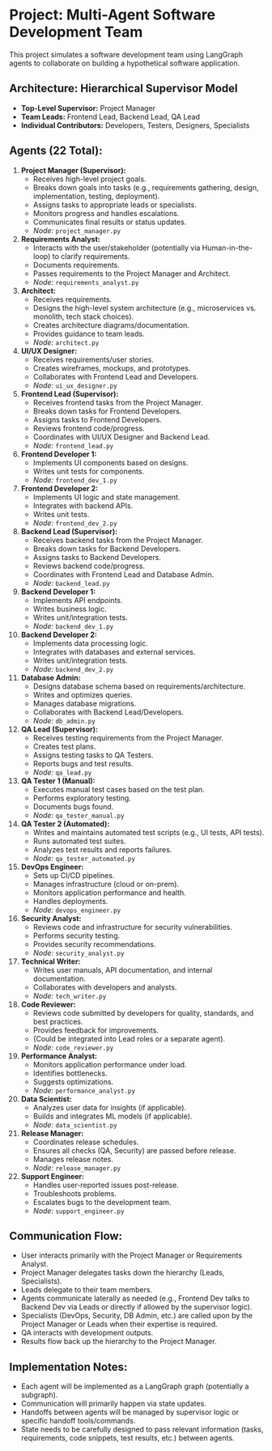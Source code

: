 # Project: Multi-Agent Software Development Team

This project simulates a software development team using LangGraph agents to collaborate on building a hypothetical software application.

## Architecture: Hierarchical Supervisor Model

- **Top-Level Supervisor:** Project Manager
- **Team Leads:** Frontend Lead, Backend Lead, QA Lead
- **Individual Contributors:** Developers, Testers, Designers, Specialists

## Agents (22 Total):

1.  **Project Manager (Supervisor):**
    - Receives high-level project goals.
    - Breaks down goals into tasks (e.g., requirements gathering, design, implementation, testing, deployment).
    - Assigns tasks to appropriate leads or specialists.
    - Monitors progress and handles escalations.
    - Communicates final results or status updates.
    - _Node:_ `project_manager.py`
2.  **Requirements Analyst:**
    - Interacts with the user/stakeholder (potentially via Human-in-the-loop) to clarify requirements.
    - Documents requirements.
    - Passes requirements to the Project Manager and Architect.
    - _Node:_ `requirements_analyst.py`
3.  **Architect:**
    - Receives requirements.
    - Designs the high-level system architecture (e.g., microservices vs. monolith, tech stack choices).
    - Creates architecture diagrams/documentation.
    - Provides guidance to team leads.
    - _Node:_ `architect.py`
4.  **UI/UX Designer:**
    - Receives requirements/user stories.
    - Creates wireframes, mockups, and prototypes.
    - Collaborates with Frontend Lead and Developers.
    - _Node:_ `ui_ux_designer.py`
5.  **Frontend Lead (Supervisor):**
    - Receives frontend tasks from the Project Manager.
    - Breaks down tasks for Frontend Developers.
    - Assigns tasks to Frontend Developers.
    - Reviews frontend code/progress.
    - Coordinates with UI/UX Designer and Backend Lead.
    - _Node:_ `frontend_lead.py`
6.  **Frontend Developer 1:**
    - Implements UI components based on designs.
    - Writes unit tests for components.
    - _Node:_ `frontend_dev_1.py`
7.  **Frontend Developer 2:**
    - Implements UI logic and state management.
    - Integrates with backend APIs.
    - Writes unit tests.
    - _Node:_ `frontend_dev_2.py`
8.  **Backend Lead (Supervisor):**
    - Receives backend tasks from the Project Manager.
    - Breaks down tasks for Backend Developers.
    - Assigns tasks to Backend Developers.
    - Reviews backend code/progress.
    - Coordinates with Frontend Lead and Database Admin.
    - _Node:_ `backend_lead.py`
9.  **Backend Developer 1:**
    - Implements API endpoints.
    - Writes business logic.
    - Writes unit/integration tests.
    - _Node:_ `backend_dev_1.py`
10. **Backend Developer 2:**
    - Implements data processing logic.
    - Integrates with databases and external services.
    - Writes unit/integration tests.
    - _Node:_ `backend_dev_2.py`
11. **Database Admin:**
    - Designs database schema based on requirements/architecture.
    - Writes and optimizes queries.
    - Manages database migrations.
    - Collaborates with Backend Lead/Developers.
    - _Node:_ `db_admin.py`
12. **QA Lead (Supervisor):**
    - Receives testing requirements from the Project Manager.
    - Creates test plans.
    - Assigns testing tasks to QA Testers.
    - Reports bugs and test results.
    - _Node:_ `qa_lead.py`
13. **QA Tester 1 (Manual):**
    - Executes manual test cases based on the test plan.
    - Performs exploratory testing.
    - Documents bugs found.
    - _Node:_ `qa_tester_manual.py`
14. **QA Tester 2 (Automated):**
    - Writes and maintains automated test scripts (e.g., UI tests, API tests).
    - Runs automated test suites.
    - Analyzes test results and reports failures.
    - _Node:_ `qa_tester_automated.py`
15. **DevOps Engineer:**
    - Sets up CI/CD pipelines.
    - Manages infrastructure (cloud or on-prem).
    - Monitors application performance and health.
    - Handles deployments.
    - _Node:_ `devops_engineer.py`
16. **Security Analyst:**
    - Reviews code and infrastructure for security vulnerabilities.
    - Performs security testing.
    - Provides security recommendations.
    - _Node:_ `security_analyst.py`
17. **Technical Writer:**
    - Writes user manuals, API documentation, and internal documentation.
    - Collaborates with developers and analysts.
    - _Node:_ `tech_writer.py`
18. **Code Reviewer:**
    - Reviews code submitted by developers for quality, standards, and best practices.
    - Provides feedback for improvements.
    - (Could be integrated into Lead roles or a separate agent).
    - _Node:_ `code_reviewer.py`
19. **Performance Analyst:**
    - Monitors application performance under load.
    - Identifies bottlenecks.
    - Suggests optimizations.
    - _Node:_ `performance_analyst.py`
20. **Data Scientist:**
    - Analyzes user data for insights (if applicable).
    - Builds and integrates ML models (if applicable).
    - _Node:_ `data_scientist.py`
21. **Release Manager:**
    - Coordinates release schedules.
    - Ensures all checks (QA, Security) are passed before release.
    - Manages release notes.
    - _Node:_ `release_manager.py`
22. **Support Engineer:**
    - Handles user-reported issues post-release.
    - Troubleshoots problems.
    - Escalates bugs to the development team.
    - _Node:_ `support_engineer.py`

## Communication Flow:

- User interacts primarily with the Project Manager or Requirements Analyst.
- Project Manager delegates tasks down the hierarchy (Leads, Specialists).
- Leads delegate to their team members.
- Agents communicate laterally as needed (e.g., Frontend Dev talks to Backend Dev via Leads or directly if allowed by the supervisor logic).
- Specialists (DevOps, Security, DB Admin, etc.) are called upon by the Project Manager or Leads when their expertise is required.
- QA interacts with development outputs.
- Results flow back up the hierarchy to the Project Manager.

## Implementation Notes:

- Each agent will be implemented as a LangGraph graph (potentially a subgraph).
- Communication will primarily happen via state updates.
- Handoffs between agents will be managed by supervisor logic or specific handoff tools/commands.
- State needs to be carefully designed to pass relevant information (tasks, requirements, code snippets, test results, etc.) between agents.
